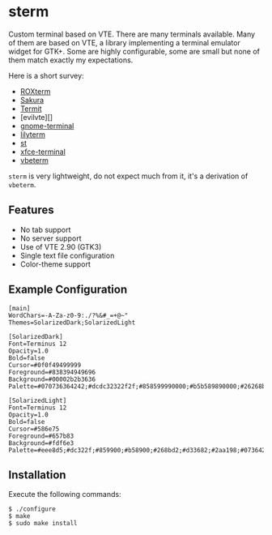 sterm
=====

Custom terminal based on VTE. There are many terminals available. Many
of them are based on VTE, a library implementing a terminal emulator
widget for GTK+. Some are highly configurable, some are small but none
of them match exactly my expectations.

Here is a short survey:

 - [ROXterm](http://roxterm.sourceforge.net/)
 - [Sakura](http://pleyades.net/david/sakura)
 - [Termit](http://github.com/nonstop/termit/wiki)
 - [evilvte][]
 - [gnome-terminal](http://en.wikipedia.org/wiki/gnome_terminal)
 - [lilyterm](http://lilyterm.luna.com.tw/)
 - [st](http://st.suckless.org/)
 - [xfce-terminal](http://www.xfce.org/projects/terminal/)
 - [vbeterm](https://github.com/vincentbernat/vbeterm)

`sterm` is very lightweight, do not expect much from it, it's
a derivation of `vbeterm`.

Features
--------

 - No tab support
 - No server support
 - Use of VTE 2.90 (GTK3)
 - Single text file configuration
 - Color-theme support

Example Configuration
---------------------

```
[main]
WordChars=-A-Za-z0-9:./?%&#_=+@~" 
Themes=SolarizedDark;SolarizedLight

[SolarizedDark]
Font=Terminus 12
Opacity=1.0
Bold=false
Cursor=#0f0f49499999
Foreground=#838394949696
Background=#00002b2b3636
Palette=#070736364242;#dcdc32322f2f;#858599990000;#b5b589890000;#26268b8bd2d2;#d3d336368282;#2a2aa1a19898;#eeeee8e8d5d5;#00002b2b3636;#cbcb4b4b1616;#58586e6e7575;#65657b7b8383;#838394949696;#6c6c7171c4c4;#9393a1a1a1a1;#fdfdf6f6e3e3

[SolarizedLight]
Font=Terminus 12
Opacity=1.0
Bold=false
Cursor=#586e75
Foreground=#657b83
Background=#fdf6e3
Palette=#eee8d5;#dc322f;#859900;#b58900;#268bd2;#d33682;#2aa198;#073642;#fdf6e3;#cb4b16;#93a1a1;#839496;#657b83;#6c71c4;#586e75;#002b36
```

Installation
------------

Execute the following commands:

    $ ./configure
    $ make
    $ sudo make install
